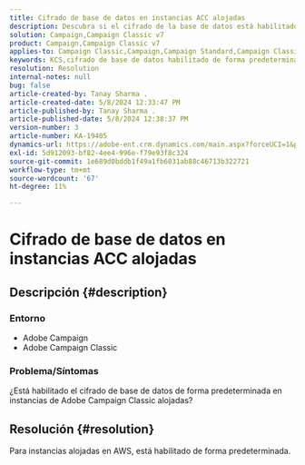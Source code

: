 ```yaml
---
title: Cifrado de base de datos en instancias ACC alojadas
description: Descubra si el cifrado de la base de datos está habilitado de forma predeterminada en instancias de Adobe Campaign Classic alojadas.
solution: Campaign,Campaign Classic v7
product: Campaign,Campaign Classic v7
applies-to: Campaign Classic,Campaign,Campaign Standard,Campaign Classic v7
keywords: KCS,cifrado de base de datos habilitado de forma predeterminada en Adobe Campaign alojado
resolution: Resolution
internal-notes: null
bug: false
article-created-by: Tanay Sharma .
article-created-date: 5/8/2024 12:33:47 PM
article-published-by: Tanay Sharma .
article-published-date: 5/8/2024 12:38:37 PM
version-number: 3
article-number: KA-19405
dynamics-url: https://adobe-ent.crm.dynamics.com/main.aspx?forceUCI=1&pagetype=entityrecord&etn=knowledgearticle&id=ca348334-370d-ef11-9f8a-6045bd026dc7
exl-id: 5d912093-bf82-4ee4-996e-f79e93f8c324
source-git-commit: 1e689d0bddb1f49a1fb6031ab88c46713b322721
workflow-type: tm+mt
source-wordcount: '67'
ht-degree: 11%

---
```


# Cifrado de base de datos en instancias ACC alojadas

## Descripción {#description}


### Entorno

- Adobe Campaign
- Adobe Campaign Classic


### Problema/Síntomas

¿Está habilitado el cifrado de base de datos de forma predeterminada en instancias de Adobe Campaign Classic alojadas?


## Resolución {#resolution}


Para instancias alojadas en AWS, está habilitado de forma predeterminada.
